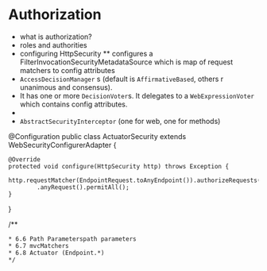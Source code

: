 # Authorization

* what is authorization? 
* roles and authorities 
* configuring HttpSecurity
 ** configures a FilterInvocationSecurityMetadataSource which is map of request matchers to config attributes 
* `AccessDecisionManager` s (default is `AffirmativeBased`, others r unanimous and consensus). 
* It has one or more `DecisionVoter`s. It delegates to a `WebExpressionVoter` which contains config attributes.
*  
* `AbstractSecurityInterceptor` (one for web, one for methods)

@Configuration
public class ActuatorSecurity extends WebSecurityConfigurerAdapter {

	@Override
	protected void configure(HttpSecurity http) throws Exception {
		http.requestMatcher(EndpointRequest.toAnyEndpoint()).authorizeRequests()
			.anyRequest().permitAll();
	}

}


/**

	* 6.6 Path Parameterspath parameters
	* 6.7 mvcMatchers
	* 6.8 Actuator (Endpoint.*)
	*/
